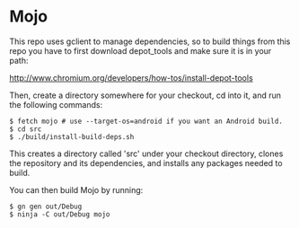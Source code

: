 Mojo
====

This repo uses gclient to manage dependencies, so to build things from this
repo you have to first download depot_tools and make sure it is in your path:

http://www.chromium.org/developers/how-tos/install-depot-tools

Then, create a directory somewhere for your checkout, cd into it,
and run the following commands:

```
$ fetch mojo # use --target-os=android if you want an Android build.
$ cd src
$ ./build/install-build-deps.sh
```

This creates a directory called 'src' under your checkout directory, clones
the repository and its dependencies, and installs any packages needed to build.

You can then build Mojo by running:

```
$ gn gen out/Debug
$ ninja -C out/Debug mojo
```
